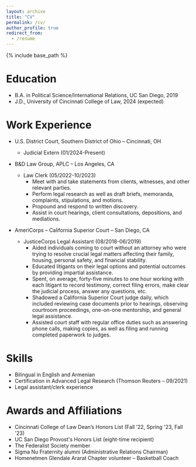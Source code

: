 ```yaml
---
layout: archive
title: "CV"
permalink: /cv/
author_profile: true
redirect_from:
  - /resume
---
```


{% include base_path %}

Education
======
* B.A. in Political Science/International Relations, UC San Diego, 2019
* J.D., University of Cincinnati College of Law, 2024 (expected)

Work Experience
======
* U.S. District Court, Southern District of Ohio – Cincinnati, OH
  * Judicial Extern (01/2024-Present)

* B&D Law Group, APLC – Los Angeles, CA
  * Law Clerk (05/2022-10/2023)
    * Meet with and take statements from clients, witnesses, and other relevant parties.
    * Perform legal research as well as draft briefs, memoranda, complaints, stipulations, and motions.
    * Propound and respond to written discovery.
    * Assist in court hearings, client consultations, depositions, and mediations.

* AmeriCorps – California Superior Court – San Diego, CA
   * JusticeCorps Legal Assistant (08/2018-06/2019) 
     * Aided individuals coming to court without an attorney who were trying to resolve crucial legal matters affecting their family, housing, personal safety, and financial stability.
     * Educated litigants on their legal options and potential outcomes by providing impartial assistance.
     * Spent, on average, forty-five minutes to one hour working with each litigant to record testimony, correct filing errors, make clear the judicial process, answer any questions, etc.
     * Shadowed a California Superior Court judge daily, which included reviewing case documents prior to hearings, observing courtroom proceedings, one-on-one mentorship, and general legal assistance.
     * Assisted court staff with regular office duties such as answering phone calls, making copies, as well as filing and running completed paperwork to judges.
  
Skills
======
* Bilingual in English and Armenian
* Certification in Advanced Legal Research (Thomson Reuters – 09/2021)
* Legal assistant/clerk experience
  
Awards and Affiliations
======
* Cincinnati College of Law Dean’s Honors List (Fall ’22, Spring '23, Fall '23)
* UC San Diego Provost's Honors List (eight-time recipient) 
* The Federalist Society member
* Sigma Nu Fraternity alumni (Administrative Relations Chairman)
* Homenetmen Glendale Ararat Chapter volunteer – Basketball Coach
  

